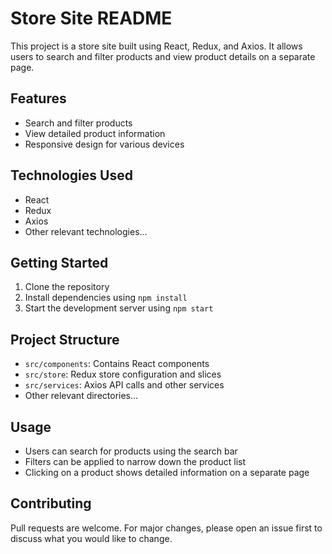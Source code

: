 # Store Site README

This project is a store site built using React, Redux, and Axios. It allows users to search and filter products and view product details on a separate page.

## Features
- Search and filter products
- View detailed product information
- Responsive design for various devices

## Technologies Used
- React
- Redux
- Axios
- Other relevant technologies...

## Getting Started
1. Clone the repository
2. Install dependencies using `npm install`
3. Start the development server using `npm start`

## Project Structure
- `src/components`: Contains React components
- `src/store`: Redux store configuration and slices
- `src/services`: Axios API calls and other services
- Other relevant directories...

## Usage
- Users can search for products using the search bar
- Filters can be applied to narrow down the product list
- Clicking on a product shows detailed information on a separate page

## Contributing
Pull requests are welcome. For major changes, please open an issue first to discuss what you would like to change.
